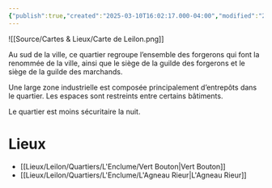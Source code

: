 ```yaml
---
{"publish":true,"created":"2025-03-10T16:02:17.000-04:00","modified":"2025-03-10T16:02:17.000-04:00","cssclasses":""}
---
```



![[Source/Cartes & Lieux/Carte de Leilon.png]]

Au sud de la ville, ce quartier regroupe l’ensemble des forgerons qui font la renommée de la ville, ainsi que le siège de la guilde des forgerons et le siège de la guilde des marchands. 

Une large zone industrielle est composée principalement d’entrepôts dans le quartier. Les espaces sont restreints entre certains bâtiments. 

Le quartier est moins sécuritaire la nuit. 

# Lieux

- [[Lieux/Leilon/Quartiers/L'Enclume/Vert Bouton\|Vert Bouton]]
- [[Lieux/Leilon/Quartiers/L'Enclume/L'Agneau Rieur\|L'Agneau Rieur]]

